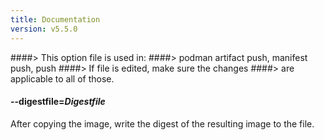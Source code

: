 ```yaml
---
title: Documentation
version: v5.5.0
---
```


####> This option file is used in:
####>   podman artifact push, manifest push, push
####> If file is edited, make sure the changes
####> are applicable to all of those.
#### **--digestfile**=*Digestfile*

After copying the image, write the digest of the resulting image to the file.
